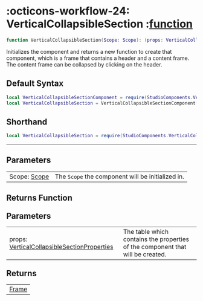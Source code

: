<h1 class="api-header" markdown>
    <span class="api-icon" markdown>:octicons-workflow-24:</span>
    <span class="api-title">VerticalCollapsibleSection</span>
    <span class="api-type">:</span><a href="https://create.roblox.com/docs/luau/functions" class="api-type">function</a>
</h1>

```lua
function VerticalCollapsibleSection(Scope: Scope): (props: VerticalCollapsibleSectionProperties) -> Frame
```
Initializes the component and returns a new function to create that component, which is a frame that contains a header and a content frame. The content frame can be collapsed by clicking on the header.

## Default Syntax

```lua
local VerticalCollapsibleSectionComponent = require(StudioComponents.VerticalCollapsibleSection)
local VerticalCollapsibleSection = VerticalCollapsibleSectionComponent(Scope)
```

## Shorthand

```lua
local VerticalCollapsibleSection = require(StudioComponents.VerticalCollapsibleSection)(Scope)
```

-----

## Parameters
<span markdown>
    <div class="md-typeset__table">
        <table>
            <tbody>
                <tr>
                    <td class="api-param-highlight">Scope: <a href="">Scope</a></td>
                    <td>The <code>Scope</code> the component will be initialized in.</td>
                </tr>
            </tbody>
        </table>
    </div>
</span>

## Returns Function
<span markdown>
    <div class="md-typeset__table" id="api-returns-function-table">
        <h2 style="margin: 1.1em 0 .64em">Parameters</h2>
        <table>
            <tbody>
                <tr>
                    <td class="api-param-highlight">props: <a href="../../types/VerticalCollapsibleSection">VerticalCollapsibleSectionProperties</a></td>
                    <td>The table which contains the properties of the component that will be created.</td>
                </tr>
            </tbody>
        </table>
        <h2 style="margin: 1.1em 0 .64em">Returns</h2>
        <table>
            <tbody>
                <tr>
                    <td class="api-return-box"><a href="https://create.roblox.com/docs/reference/engine/classes/Frame">Frame</a></td>
                </tr>
            </tbody>
        </table>
    </div>
</div>